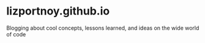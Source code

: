 lizportnoy.github.io
====================

Blogging about cool concepts, lessons learned, and ideas on the wide world of code
